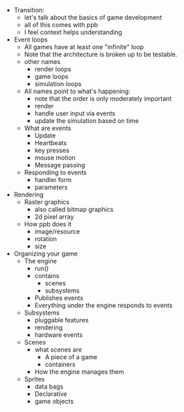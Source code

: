 - Transition: 
    - let's talk about the basics of game development
    - all of this comes with ppb
    - I feel context helps understanding
- Event loops
    - All games have at least one "infinite" loop
    - Note that the architecture is broken up to be testable.
    - other names
        - render loops
        - game loops
        - simulation loops
    - All names point to what's happening:
        - note that the order is only moderately important
        - render
        - handle user input via events
        - update the simulation based on time
    - What are events
        - Update
        - Heartbeats
        - key presses
        - mouse motion
        - Message passing
    - Responding to events
        - handler form
        - parameters
- Rendering
    - Raster graphics
        - also called bitmap graphics
        - 2d pixel array
    - How ppb does it
        - image/resource
        - rotation
        - size
- Organizing your game
    - The engine
        - run()
        - contains
            - scenes
            - subsystems
        - Publishes events
        - Everything under the engine responds to events
    - Subsystems
        - pluggable features
        - rendering
        - hardware events
    - Scenes
        - what scenes are
            - A piece of a game
            - containers
        - How the engine manages them
    - Sprites
        - data bags
        - Declarative
        - game objects
